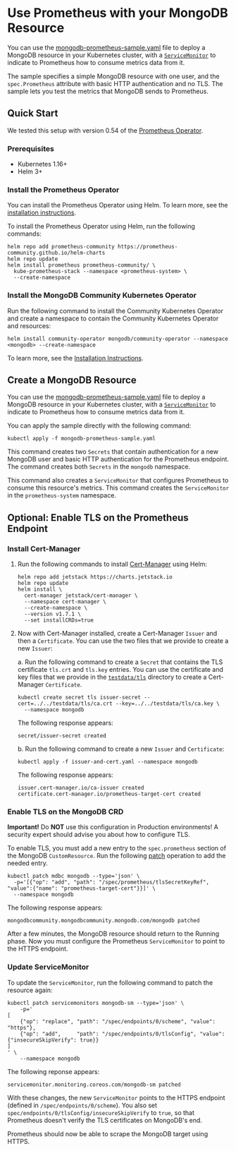 # Use Prometheus with your MongoDB Resource

 You can use the [mongodb-prometheus-sample.yaml](mongodb-prometheus-sample.yaml) file to 
 deploy a MongoDB resource in your Kubernetes cluster, with a
[`ServiceMonitor`](https://github.com/prometheus-operator/prometheus-operator/blob/main/Documentation/user-guides/getting-started.md#related-resources)
to indicate to Prometheus how to consume metrics data from 
it.

The sample specifies a simple MongoDB resource with one user,
and the `spec.Prometheus` attribute with basic HTTP 
authentication and no TLS. The sample lets you test
the metrics that MongoDB sends to Prometheus.

## Quick Start

We tested this setup with version 0.54 of the [Prometheus
Operator](https://github.com/prometheus-operator/prometheus-operator).

### Prerequisites

* Kubernetes 1.16+
* Helm 3+

### Install the Prometheus Operator

You can install the Prometheus Operator using Helm. To learn 
more, see the [installation instructions](https://github.com/prometheus-community/helm-charts/tree/main/charts/kube-prometheus-stack#kube-prometheus-stack).

To install the Prometheus Operator using Helm, run the 
following commands:

``` shell
helm repo add prometheus-community https://prometheus-community.github.io/helm-charts
helm repo update
helm install prometheus prometheus-community/ \   
  kube-prometheus-stack --namespace <prometheus-system> \   
  --create-namespace
```

### Install the MongoDB Community Kubernetes Operator

Run the following command to install the Community Kubernetes 
Operator and create a namespace to contain the Community 
Kubernetes Operator and resources:

``` shell
helm install community-operator mongodb/community-operator --namespace <mongodb> --create-namespace
```

To learn more, see the [Installation Instructions](/docs/install-upgrade.md#operator-in-same-namespace-as-resources).

## Create a MongoDB Resource

 You can use the [mongodb-prometheus-sample.yaml](https://github.com/mongodb/mongodb-kubernetes-operator/blob/master/docs/prometheus/mongodb-prometheus-sample.yaml) file to 
 deploy a MongoDB resource in your Kubernetes cluster, with a
[`ServiceMonitor`](https://github.com/prometheus-operator/prometheus-operator/blob/main/Documentation/user-guides/getting-started.md#related-resources)
to indicate to Prometheus how to consume metrics data from 
it.

You can apply the sample directly with the following command:

``` shell
kubectl apply -f mongodb-prometheus-sample.yaml
```

This command creates two `Secrets` that contain authentication 
for a new MongoDB user and basic HTTP authentication for the 
Prometheus endpoint. The command creates both `Secrets` in the 
`mongodb` namespace.

This command also creates a `ServiceMonitor` that configures 
Prometheus to consume this resource's metrics. This command 
creates the `ServiceMonitor` in the `prometheus-system`
namespace.

## Optional: Enable TLS on the Prometheus Endpoint

### Install Cert-Manager

1. Run the following commands to install
   [Cert-Manager](https://cert-manager.io/) using Helm:

   ``` shell
   helm repo add jetstack https://charts.jetstack.io
   helm repo update
   helm install \
     cert-manager jetstack/cert-manager \
     --namespace cert-manager \
     --create-namespace \
     --version v1.7.1 \
     --set installCRDs=true
   ```

2. Now with Cert-Manager installed, create a Cert-Manager 
   `Issuer` and then a `Certificate`. You can use the two files 
   that we provide to create a new `Issuer`:

   a. Run the following command to create a `Secret` that 
      contains the TLS certificate `tls.crt` and `tls.key` 
      entries. You can use the certificate and key files that 
      we provide in the [`testdata/tls`](/testdata/tls) directory to create a Cert-Manager `Certificate`.

      ``` shell
      kubectl create secret tls issuer-secret --cert=../../testdata/tls/ca.crt --key=../../testdata/tls/ca.key \
        --namespace mongodb
      ```

      The following response appears:

      ``` shell
      secret/issuer-secret created
      ```

   b. Run the following command to create a new `Issuer` and 
      `Certificate`:

      ``` shell
      kubectl apply -f issuer-and-cert.yaml --namespace mongodb
      ```
      The following response appears:

      ``` shell
      issuer.cert-manager.io/ca-issuer created
      certificate.cert-manager.io/prometheus-target-cert created
      ```

### Enable TLS on the MongoDB CRD

**Important!** Do **NOT** use this configuration in Production 
environments! A security expert should advise you about how to 
configure TLS.

To enable TLS, you must add a new entry to the
`spec.prometheus` section of the MongoDB `CustomResource`. Run 
the following [patch](https://kubernetes.io/docs/tasks/manage-kubernetes-objects/update-api-object-kubectl-patch/)
operation to add the needed entry.

``` shell
kubectl patch mdbc mongodb --type='json' \
  -p='[{"op": "add", "path": "/spec/prometheus/tlsSecretKeyRef", "value":{"name": "prometheus-target-cert"}}]' \
  --namespace mongodb
```

The following response appears:

``` shell
mongodbcommunity.mongodbcommunity.mongodb.com/mongodb patched
```

After a few minutes, the MongoDB resource should return to the 
Running phase. Now you must configure the Prometheus 
`ServiceMonitor` to point to the HTTPS endpoint.

### Update ServiceMonitor

To update the `ServiceMonitor`, run the following command to 
patch the resource again:

``` shell
kubectl patch servicemonitors mongodb-sm --type='json' \
    -p='
[
    {"op": "replace", "path": "/spec/endpoints/0/scheme", "value": "https"},
    {"op": "add",     "path": "/spec/endpoints/0/tlsConfig", "value": {"insecureSkipVerify": true}}
]
' \
    --namespace mongodb
```

The following reponse appears:

``` shell
servicemonitor.monitoring.coreos.com/mongodb-sm patched
```

With these changes, the new `ServiceMonitor` points to the HTTPS
endpoint (defined in `/spec/endpoints/0/scheme`). You also 
set `spec/endpoints/0/tlsConfig/insecureSkipVerify` to `true`, 
so that Prometheus doesn't verify the TLS certificates on 
MongoDB's end.

Prometheus should now be able to scrape the MongoDB target 
using HTTPS.
